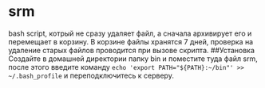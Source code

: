 # srm
bash script, котрый не сразу удаляет файл, а сначала архивирует его и перемещает в корзину.
В корзине файлы хранятся 7 дней, проверка на удаление старых файлов проводится при вызове скрипта.
##Установка
Создайте в домашней директории папку bin и поместите туда файл srm, после этого введите команду
`echo 'export PATH="${PATH}:~/bin"' >> ~/.bash_profile`
и переподключитесь к серверу.
